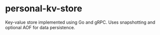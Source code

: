 # personal-kv-store
Key-value store implemented using Go and gRPC. Uses snapshotting and optional AOF for data persistence.
